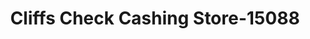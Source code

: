 ---
f_zip-code: 75067
f_state-code: TX
title: Cliffs Check Cashing Store-15088
f_phone: 972-436-1125
f_city-only: Lewisville
f_address: 1288 W Main Street Frnt Lewisville
f_location-unique-id: '15088'
slug: cliffs-check-cashing-store-15088
updated-on: '2024-05-30T13:46:58.046Z'
created-on: '2024-05-30T13:36:59.803Z'
published-on: '2024-05-30T13:54:32.469Z'
f_city-state: cms/city/lewisville-tx.md
f_company: cms/company/cliffs-check-cashing-store.md
f_state: cms/state/texas.md
layout: '[payday-loan].html'
tags: payday-loan
---